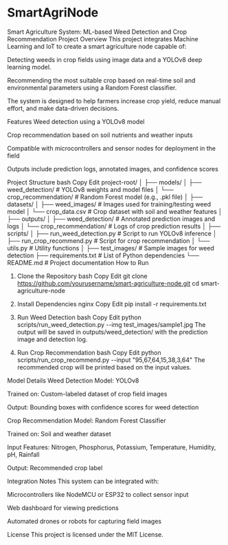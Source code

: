 # SmartAgriNode

Smart Agriculture System: ML-based Weed Detection and Crop Recommendation
Project Overview
This project integrates Machine Learning and IoT to create a smart agriculture node capable of:

Detecting weeds in crop fields using image data and a YOLOv8 deep learning model.

Recommending the most suitable crop based on real-time soil and environmental parameters using a Random Forest classifier.

The system is designed to help farmers increase crop yield, reduce manual effort, and make data-driven decisions.

Features
Weed detection using a YOLOv8 model

Crop recommendation based on soil nutrients and weather inputs

Compatible with microcontrollers and sensor nodes for deployment in the field

Outputs include prediction logs, annotated images, and confidence scores

Project Structure
bash
Copy
Edit
project-root/
│
├── models/
│ ├── weed_detection/ # YOLOv8 weights and model files
│ └── crop_recommendation/ # Random Forest model (e.g., .pkl file)
│
├── datasets/
│ ├── weed_images/ # Images used for training/testing weed model
│ └── crop_data.csv # Crop dataset with soil and weather features
│
├── outputs/
│ ├── weed_detection/ # Annotated prediction images and logs
│ └── crop_recommendation/ # Logs of crop prediction results
│
├── scripts/
│ ├── run_weed_detection.py # Script to run YOLOv8 inference
│ ├── run_crop_recommend.py # Script for crop recommendation
│ └── utils.py # Utility functions
│
├── test_images/ # Sample images for weed detection
├── requirements.txt # List of Python dependencies
└── README.md # Project documentation
How to Run

1. Clone the Repository
   bash
   Copy
   Edit
   git clone https://github.com/yourusername/smart-agriculture-node.git
   cd smart-agriculture-node
2. Install Dependencies
   nginx
   Copy
   Edit
   pip install -r requirements.txt
3. Run Weed Detection
   bash
   Copy
   Edit
   python scripts/run_weed_detection.py --img test_images/sample1.jpg
   The output will be saved in outputs/weed_detection/ with the prediction image and detection log.

4. Run Crop Recommendation
   bash
   Copy
   Edit
   python scripts/run_crop_recommend.py --input "95,67,64,15,38,3,64"
   The recommended crop will be printed based on the input values.

Model Details
Weed Detection
Model: YOLOv8

Trained on: Custom-labeled dataset of crop field images

Output: Bounding boxes with confidence scores for weed detection

Crop Recommendation
Model: Random Forest Classifier

Trained on: Soil and weather dataset

Input Features: Nitrogen, Phosphorus, Potassium, Temperature, Humidity, pH, Rainfall

Output: Recommended crop label

Integration Notes
This system can be integrated with:

Microcontrollers like NodeMCU or ESP32 to collect sensor input

Web dashboard for viewing predictions

Automated drones or robots for capturing field images

License
This project is licensed under the MIT License.
